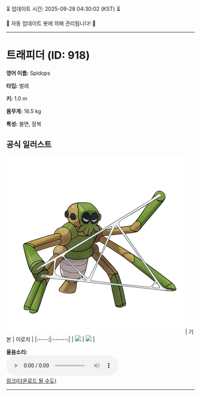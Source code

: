 
⏳ 업데이트 시간: 2025-09-28 04:30:02 (KST) ⏳

🤖 자동 업데이트 봇에 의해 관리됩니다! 🤖

---

# 트래피더 (ID: 918)
**영어 이름:** Spidops

**타입:** 벌레

**키:** 1.0 m

**몸무게:** 16.5 kg

**특성:** 불면, 잠복

## 공식 일러스트
![](https://raw.githubusercontent.com/PokeAPI/sprites/master/sprites/pokemon/other/official-artwork/918.png)
| 기본 | 이로치 |
|:----:|:------:|
| <img src="http://play.pokemonshowdown.com/sprites/ani/spidops.gif" width="200"> | <img src="http://play.pokemonshowdown.com/sprites/ani-shiny/spidops.gif" width="200"> |

**울음소리:**<br><audio controls src="https://raw.githubusercontent.com/PokeAPI/cries/main/cries/pokemon/latest/918.ogg"></audio><br> [링크(다운로드 될 수도)](https://raw.githubusercontent.com/PokeAPI/cries/main/cries/pokemon/latest/918.ogg)


---
